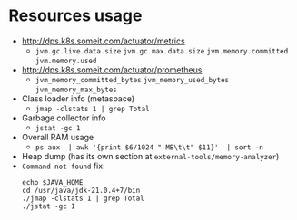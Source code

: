 # Resources usage
* http://dps.k8s.someit.com/actuator/metrics
    * `jvm.gc.live.data.size` `jvm.gc.max.data.size` `jvm.memory.committed` `jvm.memory.used`
* http://dps.k8s.someit.com/actuator/prometheus
    * `jvm_memory_committed_bytes` `jvm_memory_used_bytes` `jvm_memory_max_bytes`
* Class loader info (metaspace)
    * `jmap -clstats 1 | grep Total`
* Garbage collector info
    * `jstat -gc 1`
* Overall RAM usage
    * `ps aux  | awk '{print $6/1024 " MB\t\t" $11}'  | sort -n`
* Heap dump (has its own section at `external-tools/memory-analyzer`)
* `Command not found` fix:
  ```
  echo $JAVA_HOME
  cd /usr/java/jdk-21.0.4+7/bin
  ./jmap -clstats 1 | grep Total
  ./jstat -gc 1
  ```
